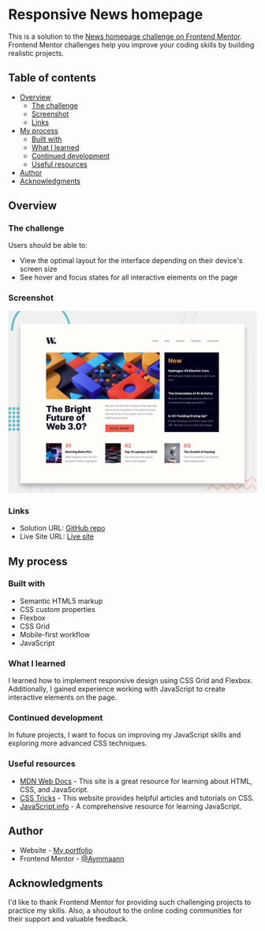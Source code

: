 # Responsive News homepage 

This is a solution to the [News homepage challenge on Frontend Mentor](https://www.frontendmentor.io/challenges/news-homepage-H6SWTa1MFl). Frontend Mentor challenges help you improve your coding skills by building realistic projects.

## Table of contents

- [Overview](#overview)
  - [The challenge](#the-challenge)
  - [Screenshot](#screenshot)
  - [Links](#links)
- [My process](#my-process)
  - [Built with](#built-with)
  - [What I learned](#what-i-learned)
  - [Continued development](#continued-development)
  - [Useful resources](#useful-resources)
- [Author](#author)
- [Acknowledgments](#acknowledgments)

## Overview

### The challenge

Users should be able to:

- View the optimal layout for the interface depending on their device's screen size
- See hover and focus states for all interactive elements on the page

### Screenshot

![News homepage screenshot](./images/screenshot.jpg)

### Links

- Solution URL: [GitHub repo](https://github.com/Aymmaann/Front-End-Development/tree/main/Responsive%20News%20homepage)
- Live Site URL: [Live site](https://responsive-news-homepage-fe-mentor.netlify.app/m)

## My process

### Built with

- Semantic HTML5 markup
- CSS custom properties
- Flexbox
- CSS Grid
- Mobile-first workflow
- JavaScript

### What I learned

I learned how to implement responsive design using CSS Grid and Flexbox. Additionally, I gained experience working with JavaScript to create interactive elements on the page.

### Continued development

In future projects, I want to focus on improving my JavaScript skills and exploring more advanced CSS techniques.

### Useful resources

- [MDN Web Docs](https://developer.mozilla.org/) - This site is a great resource for learning about HTML, CSS, and JavaScript.
- [CSS Tricks](https://css-tricks.com/) - This website provides helpful articles and tutorials on CSS.
- [JavaScript.info](https://javascript.info/) - A comprehensive resource for learning JavaScript.

## Author

- Website - [My portfolio](https://ayman03-portfolio.netlify.app/)
- Frontend Mentor - [@Aymmaann](https://www.frontendmentor.io/profile/Aymmaann)

## Acknowledgments

I'd like to thank Frontend Mentor for providing such challenging projects to practice my skills. Also, a shoutout to the online coding communities for their support and valuable feedback.
